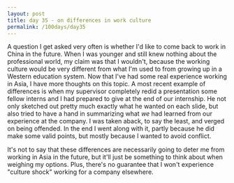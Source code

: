 ```yaml
---
layout: post
title: day 35 - on differences in work culture
permalink: /100days/day35
---
```


A question I get asked very often is whether I'd like to come back to work in China in the future. When I was younger and still knew nothing about the professional world, my claim was that I wouldn't, because the working culture would be very different from what I'm used to from growing up in a Western education system. Now that I've had some real experience working in Asia, I have more thoughts on this topic. A most recent example of differences is when my supervisor completely redid a presentation some fellow interns and I had prepared to give at the end of our internship. He not only sketched out pretty much exactly what he wanted on each slide, but also tried to have a hand in summarizing what *we* had learned from our experience at the company. I was taken aback, to say the least, and verged on being offended. In the end I went along with it, partly because he did make some valid points, but mostly because I wanted to avoid conflict.

It's not to say that these differences are necessarily going to deter me from working in Asia in the future, but it'll just be something to think about when weighing my options. Plus, there's no guarantee that I won't experience "culture shock" working for a company elsewhere. 
